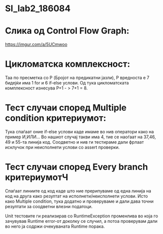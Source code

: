# SI_lab2_186084

# Слика од Control Flow Graph:
https://imgur.com/a/5UCmwoo

# Цикломатска комплексност:
Таа по пресметка со P (Бројот на предикатни јазли), P вредноста е 7 бидејќи има 1 for и 6 if-else услови. Од тука цикломатската комплексност изнесува P+1 - > 7+1 = 8.

# Тест случаи според Multiple condition критериумот:
Тука спаѓаат оние if-else услови каде имаме во нив оператори како на пример И,ИЛИ... Во нашиот случај такви има 4, тие се наоѓаат на 37,46, 49 и 55-та линија код. Соодветно и нив ги тестираме дали фрлаат исклучок при неисполнети услови со assert проверки.
# Тест случаи според Every branch критериумотЧ
Спаѓаат линиите од код каде што ние прерипуваме од една линија на код на друга како резултат на исполнети/неисполнети услови. Исто како Multiple condition, тука додатно и проверуваме и дали дава точни резултати за соодветни влезни податоци.

Unit тестовите ги реализирав со RuntimeException променлива во која го зачувував Runtime error-от доколку се случил, а потоа проверувам дали во него ја содржи очекуваната Runtime порака.
